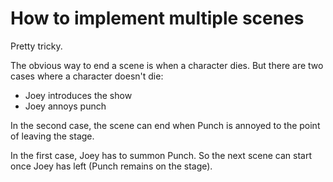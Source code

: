 # How to implement multiple scenes

Pretty tricky.

The obvious way to end a scene is when a character dies. But there are two cases where a character doesn't die:

- Joey introduces the show
- Joey annoys punch

In the second case, the scene can end when Punch is annoyed to the point of leaving the stage.

In the first case, Joey has to summon Punch. So the next scene can start once Joey has left (Punch remains on the stage).

